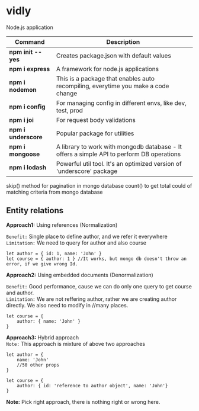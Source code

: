 # vidly
Node.js application

| Command               | Description                                                                               |
| -----------------     | ---------------------------------------------------------------------                     |
| **npm init --yes**    | Creates package.json with default values                                                  |
| **npm i express**     | A framework for node.js applications                                                      |
| **npm i nodemon**     | This is a package that enables auto recompiling, everytime you make a code change         |
| **npm i config**      | For managing config in different envs, like dev, test, prod                               |
| **npm i joi**         | For request body validations                                                              |
| **npm i underscore**  | Popular package for utilities                                                             |
| **npm i mongoose**    | A library to work with mongodb database - It offers a simple API to perform DB operations |
| **npm i lodash**    | Powerful util tool. It's an optimized version of 'underscore' package                     |


skip() method for pagination in mongo database
count() to get total could of matching criteria from mongo database

## Entity relations

**Approach1:** Using references (Normalization)  

`Benefit:` Single place to define author, and we refer it everywhere  
`Limitation:` We need to query for author and also course  
```
let author = { id: 1, name: 'John' }
let course = { author: 1 } //It works, but mongo db doesn't throw an error, if we give wrong Id. 
```
**Approach2:** Using embedded documents (Denormalization)  

`Benefit:` Good performance, cause we can do only one query to get course and author.  
`Limitation:` We are not reffering author, rather we are creating author directly. We also need to modify in
//many places.

```
let course = {
    author: { name: 'John' }
}
```

**Approach3:** Hybrid approach  
`Note:` This approach is mixture of above two approaches

```
let author = {
    name: 'John'
    //50 other props
}

let course = {
    author: { id: 'reference to author object', name: 'John'}
}
```

**Note:** Pick right approach, there is nothing right or wrong here.